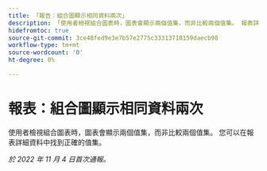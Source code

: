 ```yaml
---
title: 「報告：組合圖顯示相同資料兩次」
description: 「使用者檢視組合圖表時，圖表會顯示兩個值集，而非比較兩個值集。 報表詳細資料中可找到正確的值集。」
hidefromtoc: true
source-git-commit: 3ce48fed9e3e7b57e2775c33313718159daecb98
workflow-type: tm+mt
source-wordcount: '0'
ht-degree: 0%

---
```



# 報表：組合圖顯示相同資料兩次

使用者檢視組合圖表時，圖表會顯示兩個值集，而非比較兩個值集。 您可以在報表詳細資料中找到正確的值集。

_於 2022 年 11 月 4 日首次通報。_


